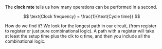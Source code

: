 The **clock rate** tells us how many operations can be performed in a second.

$$
\text{Clock frequency} = \frac{1}{\text{Cycle time}}
$$

How do we find it? We look for the longest path in our circuit, (from register to register or just pure combinational logic). A path with a register will take at least the setup time plus the clk to q time, and then you include all the combinational logic.